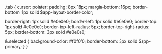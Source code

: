 

.tab {
  cursor: pointer;
  padding: 8px 18px;
  margin-bottom: 16px;
  border-bottom: 1px solid $app-layout-border-color;
  
  border-right: 1px solid #e0e0e0;
  border-left: 1px solid #e0e0e0;
  border-top: 1px solid #e0e0e0;
  border-top-left-radius: 5px;
  border-top-right-radius: 5px;
  border-bottom: 3px solid #e0e0e0;

  &.selected {
    background-color: #f0f0f0;
    border-bottom: 3px solid $app-primary;
  }
}
